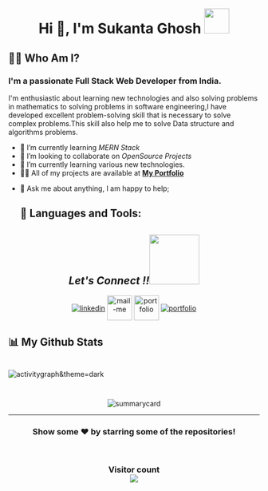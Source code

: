 <h1 align="center">Hi 👋, I'm Sukanta Ghosh  <img src="https://camo.githubusercontent.com/63371d36886ee658f5a97401f393e1ab1684b2fd3de674b8f5efc7d410b2a3d0/68747470733a2f2f6d656469612e67697068792e636f6d2f6d656469612f57556c706c634d704f43456d5447427442572f67697068792e676966" width="50px" width="50px"</h1>

##  🙋‍♂️ Who Am I?
<h3 >I'm a passionate Full Stack Web Developer from India.</h3>
<p>I'm enthusiastic about learning new technologies and also solving problems in mathematics to solving problems in software engineering,I have developed excellent problem-solving skill that is necessary to solve complex problems.This skill also help me to solve Data structure and algorithms problems.</p>

 - 🌱 I’m currently learning *MERN Stack*
- 👯 I’m looking to collaborate on *OpenSource Projects*
- 🌱 I’m currently learning various new technologies.
 - 👨‍💻 All of my projects are available at **[My Portfolio](https://sukantadeveloper.netlify.app/)**
<!--  - 📫 How to reach me *ghoshsu4@gmail.com* -->
- 💬 Ask me about anything, I am happy to help;

  ## 🚀 Languages and Tools:


 <p align="center" >
 <!-- <img  src="https://user-images.githubusercontent.com/82999542/132934744-131c1891-4a4f-4e88-a64a-36720ad7470b.png"> -->

  </p>



       
</p>
 <h2 align="center"><i>Let's Connect !!<img src="https://raw.githubusercontent.com/ShahriarShafin/ShahriarShafin/main/Assets/handshake.gif" width="100" /></i></h2>

<p align="center">
  <a href="https://www.linkedin.com/in/sukanta-ghosh-b0b696231/" target="_blank"><img align="center" src="https://skillicons.dev/icons?i=linkedin" alt="linkedin" /></a>
  <a title="ghoshsu4@gmail.com" href="mailto:ghoshsu4@gmail.com" target="_blank"><img align="center"  src="https://cdn-icons-png.flaticon.com/128/888/888853.png"  width="50px"   alt="mail-me" /></a>
<!--   <a href="https://wa.me/7718583919" target="_blank"><img  align="center" src="https://cdn-icons-png.flaticon.com/128/733/733585.png" width="50px"  alt="whatsapp-me" /></a> -->
  <a href="https://sukantadeveloper.netlify.app/" target="_blank"><img align="center" src="https://user-images.githubusercontent.com/107247913/185736439-402f6025-1e63-4eb3-b770-aacd5e4b1386.png"  width="50px" alt="portfolio" /></a>
    <a href="https://twitter.com/ghoshsu4" target="_blank"><img align="center" src="https://skillicons.dev/icons?i=twitter"  alt="portfolio" /></a>
</p>


## 📊 My Github Stats

<!--   <br/>
  <p align="center">&nbsp;<img align="center" src="https://github-readme-stats.vercel.app/api?username=sukantad&show_icons=true&locale=en&theme=highcontrast" alt="sukantad" /></p>
<br>
<p align="center"><img align="center" src="https://github-readme-streak-stats.herokuapp.com/?user=sukantad&&theme=highcontrast" alt="sukantad" /></p>

<p align="center"><img alt="Sukanta Ghosh Top Languages" src="https://github-readme-stats.vercel.app/api/top-langs/?username=sukantad&langs_count=8&count_private=true&layout=compact&theme=react&hide_border=true&bg_color=0D1117" />
<br/>
<br/>
<img alt="sukantad's Activity Graph" src="https://activity-graph.herokuapp.com/graph?username=sukantad&bg_color=0D1117&color=5BCDEC&line=5BCDEC&point=FFFFFF&hide_border=true" /> -->

<br/>
 <img src="https://activity-graph.herokuapp.com/graph?username=sukantad&theme=react-dark" alt="activitygraph&theme=dark" /> 
<br />
<p align="center"><img src="https://github-readme-streak-stats.herokuapp.com/?user=sukantad&theme=dark" alt=""/></p>
<p align="center" ><img src="https://github-profile-trophy.vercel.app/?username=sukantad&theme=dark" alt=""/> </p>
<p align="center"><img src="https://github-profile-summary-cards.vercel.app/api/cards/profile-details?username=sukantad&theme=vue" alt="summarycard"/> </p>
<hr />
<h3 align="center">
 Show some ❤️ by starring some of the repositories!
</h3>
<br>
<h3 align="center"> 
  Visitor count <br>
  <img src="https://profile-counter.glitch.me/sukantad/count.svg" />
</h3>
<br/>

